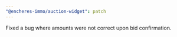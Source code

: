 ```yaml
---
"@encheres-immo/auction-widget": patch
---
```


Fixed a bug where amounts were not correct upon bid confirmation.
